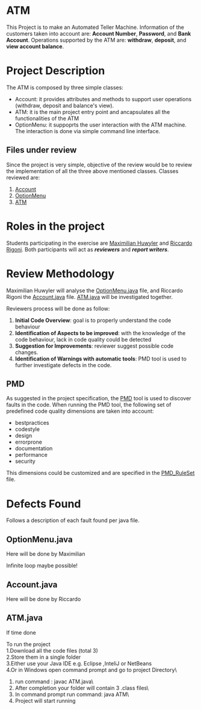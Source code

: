 # ATM
This Project is to make an Automated Teller Machine.
Information of the customers taken into account are: **Account Number**, **Password**, and **Bank Account**. 
Operations supported by the ATM are:  **withdraw**, **deposit**, and **view account balance**.

# Project Description
The ATM is composed by three simple classes: 
- Account: it provides attributes and methods to support user operations (withdraw, deposit and balance's view).
- ATM: it is the main project entry point and ancapsulates all the functionalities of the ATM
- OptionMenu: it suppoprts the user interaction with the ATM machine. The interaction is done via simple command line interface.

## Files under review
Since the project is very simple, objective of the review would be to review the implementation of all the three above mentioned classes.
Classes reviewed are: 
1. [Account](/ATM/Account.java)
2. [OptionMenu](/ATM/OptionMenu.java)
3. [ATM](/ATM/ATM.java)

# Roles in the project
Students participating in the exercise are [Maximilian Huwyler](mailto:maximilian.huwyler@uzh.ch) and [Riccardo Rigoni](mailto:riccardo.rigoni@uzh.ch). 
Both participants will act as ***reviewers*** and ***report writers***. 

# Review Methodology
Maximilian Huwyler will analyse the [OptionMenu.java](/ATM/OptionMenu.java) file, and Riccardo Rigoni the [Account.java](/ATM/Account.java) file. 
[ATM.java](/ATM/ATM.java) will be investigated together.

Reviewers process will be done as follow:
1. **Initial Code Overview**: goal is to properly understand the code behaviour
2. **Identification of Aspects to be improved**: with the knowledge of the code behaviour, lack in code quality could be detected
3. **Suggestion for Improvements**: reviewer suggest possible code changes.
4. **Identification of Warnings with automatic tools**: PMD tool is used to further investigate defects in the code.
   
## PMD
As suggested in the project specification, the [PMD](https://pmd.github.io) tool is used to discover faults in the code. 
When running the PMD tool, the following set of predefined code quality dimensions are taken into account:
- bestpractices
- codestyle
- design
- errorprone
- documentation
- performance
- security

This dimensions could be customized and are specified in the [PMD_RuleSet](/PMD_RuleSet.xml) file.

# Defects Found
Follows a description of each fault found per java file.

## OptionMenu.java
Here will be done by Maximilian

Infinite loop maybe possible!

## Account.java
Here will be done by Riccardo

## ATM.java 
If time done



To run the project\
1.Download all the code files (total 3)\
2.Store them in a single folder\
3.Either use your Java IDE e.g. Eclipse ,InteliJ or NetBeans\
4.Or in Windows open command prompt and go to project Directory\
1. run command : javac ATM.java\
2. After completion your folder will contain 3 .class files\
3. In command prompt run command: java ATM\
4. Project will start running
